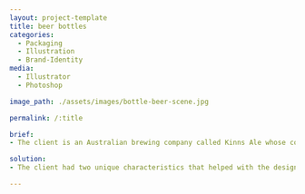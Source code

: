 ```yaml
---
layout: project-template
title: beer bottles
categories:
  - Packaging
  - Illustration
  - Brand-Identity
media:
  - Illustrator
  - Photoshop

image_path: ./assets/images/bottle-beer-scene.jpg

permalink: /:title

brief:
- The client is an Australian brewing company called Kinns Ale whose core values revolve around creating premium hand-crafted beers that are suitable for the Australian palate.

solution:
- The client had two unique characteristics that helped with the design concept. Firstly they were originally Scottish settlers. Secondly, their beer is famous for being brewed with water from a secret spring. I wanted to have a strong bond between water, Australia and Scotland.  So my new beer is called Fiere (pronounced feer) – Scottish word for comrade, mate or companion. And My logo is a Scottish otter and an Australian Platypus frolicking in the water together.

---
```

